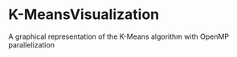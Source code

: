 # K-MeansVisualization
A graphical representation of the K-Means algorithm with OpenMP parallelization
